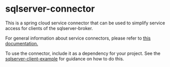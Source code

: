 # sqlserver-connector
This is a spring cloud service connector that can be used to simplify service access for clients of the sqlserver-broker. 

For general information about service connectors, please refer to [this documentation.](http://cloud.spring.io/spring-cloud-connectors/spring-cloud-spring-service-connector.html)

To use the connector, include it as a dependency for your project. See the [sqlserver-client-example](https://github.com/cf-platform-eng/ms-sql-server-broker/tree/master/sqlserver-client-example) for guidance on how to do this.
